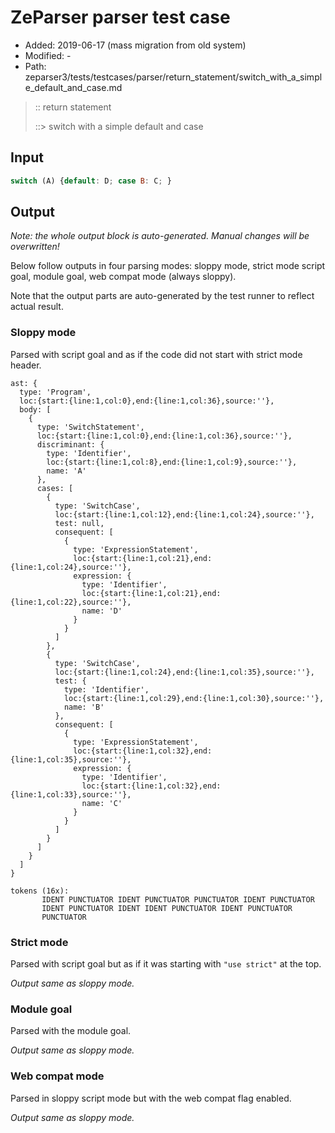 # ZeParser parser test case

- Added: 2019-06-17 (mass migration from old system)
- Modified: -
- Path: zeparser3/tests/testcases/parser/return_statement/switch_with_a_simple_default_and_case.md

> :: return statement
>
> ::> switch with a simple default and case

## Input

`````js
switch (A) {default: D; case B: C; }
`````

## Output

_Note: the whole output block is auto-generated. Manual changes will be overwritten!_

Below follow outputs in four parsing modes: sloppy mode, strict mode script goal, module goal, web compat mode (always sloppy).

Note that the output parts are auto-generated by the test runner to reflect actual result.

### Sloppy mode

Parsed with script goal and as if the code did not start with strict mode header.

`````
ast: {
  type: 'Program',
  loc:{start:{line:1,col:0},end:{line:1,col:36},source:''},
  body: [
    {
      type: 'SwitchStatement',
      loc:{start:{line:1,col:0},end:{line:1,col:36},source:''},
      discriminant: {
        type: 'Identifier',
        loc:{start:{line:1,col:8},end:{line:1,col:9},source:''},
        name: 'A'
      },
      cases: [
        {
          type: 'SwitchCase',
          loc:{start:{line:1,col:12},end:{line:1,col:24},source:''},
          test: null,
          consequent: [
            {
              type: 'ExpressionStatement',
              loc:{start:{line:1,col:21},end:{line:1,col:24},source:''},
              expression: {
                type: 'Identifier',
                loc:{start:{line:1,col:21},end:{line:1,col:22},source:''},
                name: 'D'
              }
            }
          ]
        },
        {
          type: 'SwitchCase',
          loc:{start:{line:1,col:24},end:{line:1,col:35},source:''},
          test: {
            type: 'Identifier',
            loc:{start:{line:1,col:29},end:{line:1,col:30},source:''},
            name: 'B'
          },
          consequent: [
            {
              type: 'ExpressionStatement',
              loc:{start:{line:1,col:32},end:{line:1,col:35},source:''},
              expression: {
                type: 'Identifier',
                loc:{start:{line:1,col:32},end:{line:1,col:33},source:''},
                name: 'C'
              }
            }
          ]
        }
      ]
    }
  ]
}

tokens (16x):
       IDENT PUNCTUATOR IDENT PUNCTUATOR PUNCTUATOR IDENT PUNCTUATOR
       IDENT PUNCTUATOR IDENT IDENT PUNCTUATOR IDENT PUNCTUATOR
       PUNCTUATOR
`````

### Strict mode

Parsed with script goal but as if it was starting with `"use strict"` at the top.

_Output same as sloppy mode._

### Module goal

Parsed with the module goal.

_Output same as sloppy mode._

### Web compat mode

Parsed in sloppy script mode but with the web compat flag enabled.

_Output same as sloppy mode._
